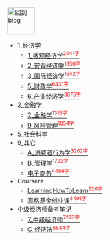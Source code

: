 
<a href="http://www.guofei.site" target='blog'>
<img src="http://www.guofei.site/public/img/me.png"  alt="回到blog" height="64" width="64">
</a>

* 1_经济学
    * [1_微观经济学<sup style = "color:red">2441字<sup>](docs/1_经济学/1_微观经济学.md)
    * [2_宏观经济学<sup style = "color:red">1656字<sup>](docs/1_经济学/2_宏观经济学.md)
    * [3_国际经济学<sup style = "color:red">1542字<sup>](docs/1_经济学/3_国际经济学.md)
    * [5_财政学<sup style = "color:red">6431字<sup>](docs/1_经济学/5_财政学.md)
    * [6_产业经济学<sup style = "color:red">3875字<sup>](docs/1_经济学/6_产业经济学.md)
* 2_金融学
    * [2_金融学<sup style = "color:red">1315字<sup>](docs/2_金融学/2_金融学.md)
    * [9_风险管理<sup style = "color:red">1654字<sup>](docs/2_金融学/9_风险管理.md)
* 5_社会科学
* 9_其它
    * [A_消费者行为学<sup style = "color:red">3262字<sup>](docs/9_其它/A_消费者行为学.md)
    * [B_管理学<sup style = "color:red">1723字<sup>](docs/9_其它/B_管理学.md)
    * [电子商务<sup style = "color:red">4499字<sup>](docs/9_其它/电子商务.md)
* Coursera
    * [LearningHowToLearn<sup style = "color:red">526字<sup>](docs/Coursera/LearningHowToLearn.md)
    * [真格基金创业课<sup style = "color:red">4491字<sup>](docs/Coursera/真格基金创业课.md)
* 中级经济师备考笔记
    * [7_中级经济师<sup style = "color:red">7273字<sup>](docs/中级经济师备考笔记/7_中级经济师.md)
    * [C_经济法<sup style = "color:red">6844字<sup>](docs/中级经济师备考笔记/C_经济法.md)


